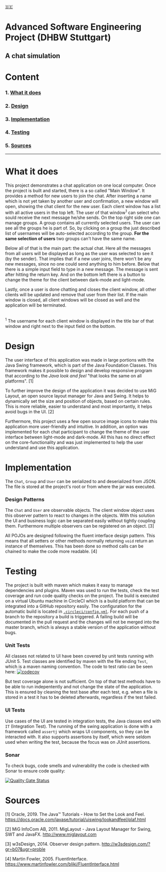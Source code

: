 [:de:](DOCUMENTATION_de.md)
# Advanced Software Engineering Project (DHBW Stuttgart)
## A chat simulation


# Content
### 1. [What it does](#1)
### 2. [Design](#design)
### 3. [Implementation](#Implementation)
### 4. [Testing](#testing)
### 5. [Sources](#5)

-----

# What it does <a name="1"><a/>

This project demonstrates a chat application on one local computer. Once the project is built and started, there is a so called "Main Window". It provides a method for new users to join the chat. After inserting a name which is not yet taken by another user and confirmation, a new window will open, showing the chat client for the new user.
Each client window has a list with all active users in the top left. The user of that window<sup>1</sup> can select who sould receive the next message he/she sends.
On the top right side one can manage groups. A group contains all currently selected users. The user can see all the groups he is part of. So, by clicking on a group the just described list of usernames will be auto-selected according to the group. **For the same selection of users** two groups can't have the same name.

Below all of that is the main part: the actual chat. Here all the messages from all users will be displayed as long as the user was selected to see it (by the sender). That implies that if a new user joins, there won't be any new messages, since no one could send anything to him before.
Below that there is a simple input field to type in a new message. The message is sent after hitting the return key. 
And on the bottom left there is a button to change the theme for the client between dark-mode and light-mode. 

Lastly, once a user is done chatting and closes the client window, all other clients will be updated and remove that user from their list. If the main window is closed, all client windows will be closed as well and the application will be terminated.

<br/>
<sup>1</sup>
The username for each client window is displayed in the title bar of that window and right next to the input field on the bottom.

# Design
The user interface of this application was made in large portions with the Java Swing framework, which is part of the Java Foundation Classes. This framework makes it possible to design and develop responsive program that according to the *Java look and feel* "that looks the same on all platforms". [1]

To further improve the design of the application it was decided to use MiG Layout, an open source layout manager for Java and Swing. It helps to dynamically set the size and position of objects, based on certain rules. This is more reliable, easier to understand and most importantly, it helps avoid bugs in the UI. [2]

Furthermore, this project uses a few open source image icons to make this application more user-friendly and intuitive. In addition, an option was implemented for each chat participant to change the theme of the user interface between light-mode and dark-mode. All this has no direct effect on the core-functionality and was just implemented to help the user understand and use this application.

# Implementation
 The `Chat`, `Group` and `User` can be serialized to and deserialized from JSON. The file is stored at the project's root or from where the jar was executed.

### Design Patterns <a name="4"><a/>
 The `Chat` and `User` are observable objects. The client window object uses this observer pattern to react to changes in the objects. With this solution the UI and business logic can be separated easily without tightly coupling them. Furthermore multiple observers can be registered on an object. [3]

All POJOs are designed following the fluent interface design pattern. This means that all setters or other methods normally returning `void` return an instance of themselves. This has been done so method calls can be chained to make the code more readable. [4]

# Testing

The project is built with maven which makes it easy to manage dependencies and plugins. Maven was used to run the tests, check the test coverage and run code quality checks on the project. The build is executed on a virtual Ubuntu machine in CircleCI which is a build platform that can be integrated into a GitHub repository easily. The configuration for the automatic build is located in [`.circleci/config.yml`](.circleci/config.yml). For each push of a branch to the repository a build is triggered. A failing build will be documented in the pull request and the changes will not be merged into the master branch, which is always a stable version of the application without bugs.

### Unit Tests

All classes not related to UI have been covered by unit tests running with JUnit 5. Test classes are identified by maven with the file ending `Test`, which is a maven naming convention. The code to test ratio can be seen here: [![codecov](https://codecov.io/gh/ingokuba/swing-chat/branch/master/graph/badge.svg)](https://codecov.io/gh/ingokuba/swing-chat)

But test coverage alone is not sufficient. On top of that test methods have to be able to run indepentently and not change the state of the application. This is ensured by cleaning the test base after each test, e.g. when a file is stored in a test it has to be deleted afterwards, regardless if the test failed.

### UI Tests

Use cases of the UI are tested in integration tests, the Java classes end with `IT` (Integration Test). The running of the swing application is done with a framework called `assertj` which wraps UI components, so they can be interacted with. It also supports assertions by itself, which were seldom used when writing the test, because the focus was on JUnit assertions.

### Sonar

To check bugs, code smells and vulnerability the code is checked with Sonar to ensure code quality: 

[![Quality Gate Status](https://sonarcloud.io/api/project_badges/measure?project=ingokuba_swing-chat&metric=alert_status)](https://sonarcloud.io/dashboard?id=ingokuba_swing-chat)


# Sources
[1] Oracle, 2019. The Java™ Tutorials - How to Set the Look and Feel. https://docs.oracle.com/javase/tutorial/uiswing/lookandfeel/plaf.html

[2] MiG InfoCom AB, 2011. MigLayout - Java Layout Manager for Swing, SWT and JavaFX. http://www.miglayout.com

[3] w3sDesign, 2014. Observer design pattern. http://w3sdesign.com/?gr=b07&ugr=proble

[4] Martin Fowler, 2005. FluentInterface. https://www.martinfowler.com/bliki/FluentInterface.html
